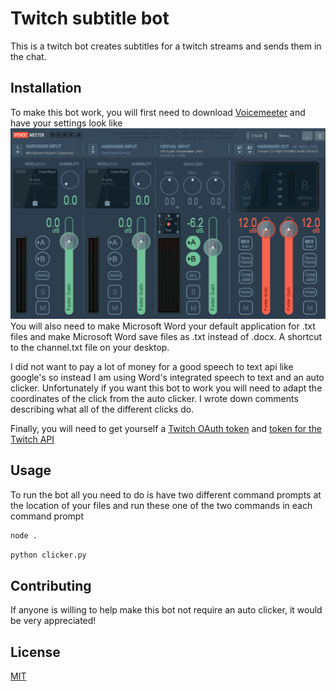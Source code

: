 # Twitch subtitle bot

This is a twitch bot creates subtitles for a twitch streams and sends them in the chat.

## Installation

To make this bot work, you will first need to download [Voicemeeter](https://vb-audio.com/Voicemeeter/) and have your settings look like ![Screenshot](Voicemeeter.png)
You will also need to make Microsoft Word your default application for .txt files and make Microsoft Word save files as .txt instead of .docx. A shortcut to the channel.txt file on your desktop.

I did not want to pay a lot of money for a good speech to text api like google's so instead I am using Word's integrated speech to text and an auto clicker. Unfortunately if you want this bot to work you will need to adapt the coordinates of the click from the auto clicker. I wrote down comments describing what all of the different clicks do.

Finally, you will need to get yourself a [Twitch OAuth token](https://twitchapps.com/tmi/) and [token for the Twitch API](https://twitchtokengenerator.com/)

## Usage

To run the bot all you need to do is have two different command prompts at the location of your files and run these one of the two commands in each command prompt

```bash
node .
```

```bash
python clicker.py
```

## Contributing
If anyone is willing to help make this bot not require an auto clicker, it would be very appreciated!

## License
[MIT](https://choosealicense.com/licenses/gpl-3.0/)